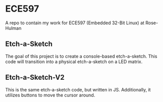 ECE597
======

A repo to contain my work for ECE597 (Embedded 32-Bit Linux) at Rose-Hulman

## Etch-a-Sketch
The goal of this project is to create a console-based etch-a-sketch. This code will transition into a physical etch-a-sketch on a LED matrix.

## Etch-a-Sketch-V2
This is the same etch-a-sketch code, but written in JS. Additionally, it utilizes buttons to move the cursor around.